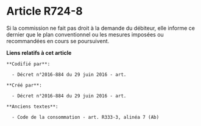 # Article R724-8

Si la commission ne fait pas droit à la demande du débiteur, elle informe ce dernier que le plan conventionnel ou les mesures
imposées ou recommandées en cours se poursuivent.

**Liens relatifs à cet article**

	**Codifié par**:

	  - Décret n°2016-884 du 29 juin 2016 - art.

	**Créé par**:

	  - Décret n°2016-884 du 29 juin 2016 - art.

	**Anciens textes**:

	  - Code de la consommation - art. R333-3, alinéa 7 (Ab)
